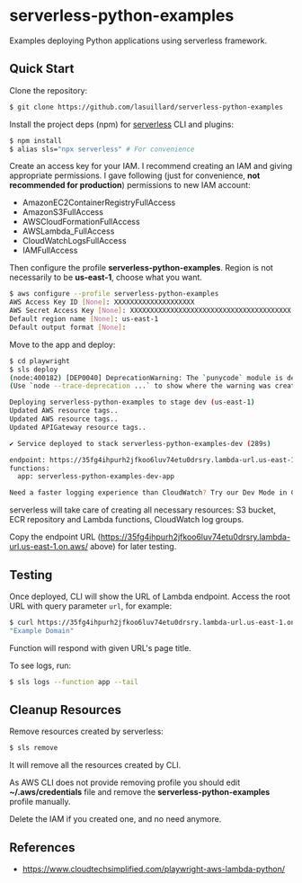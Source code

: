 # serverless-python-examples

Examples deploying Python applications using serverless framework.

## Quick Start

Clone the repository:

```bash
$ git clone https://github.com/lasuillard/serverless-python-examples
```

Install the project deps (npm) for [serverless](https://www.serverless.com/) CLI and plugins:

```bash
$ npm install
$ alias sls="npx serverless" # For convenience
```

Create an access key for your IAM. I recommend creating an IAM and giving appropriate permissions. I gave following (just for convenience, **not recommended for production**) permissions to new IAM account:

- AmazonEC2ContainerRegistryFullAccess
- AmazonS3FullAccess
- AWSCloudFormationFullAccess
- AWSLambda_FullAccess
- CloudWatchLogsFullAccess
- IAMFullAccess

Then configure the profile **serverless-python-examples**. Region is not necessarily to be **us-east-1**, choose what you want.

```bash
$ aws configure --profile serverless-python-examples
AWS Access Key ID [None]: XXXXXXXXXXXXXXXXXXXX
AWS Secret Access Key [None]: XXXXXXXXXXXXXXXXXXXXXXXXXXXXXXXXXXXXXXXX
Default region name [None]: us-east-1
Default output format [None]:
```

Move to the app and deploy:

```bash
$ cd playwright
$ sls deploy
(node:400182) [DEP0040] DeprecationWarning: The `punycode` module is deprecated. Please use a userland alternative instead.
(Use `node --trace-deprecation ...` to show where the warning was created)

Deploying serverless-python-examples to stage dev (us-east-1)
Updated AWS resource tags..
Updated AWS resource tags..
Updated APIGateway resource tags..

✔ Service deployed to stack serverless-python-examples-dev (289s)

endpoint: https://35fg4ihpurh2jfkoo6luv74etu0drsry.lambda-url.us-east-1.on.aws/
functions:
  app: serverless-python-examples-dev-app

Need a faster logging experience than CloudWatch? Try our Dev Mode in Console: run "serverless dev"
```

serverless will take care of creating all necessary resources: S3 bucket, ECR repository and Lambda functions, CloudWatch log groups.

Copy the endpoint URL (https://35fg4ihpurh2jfkoo6luv74etu0drsry.lambda-url.us-east-1.on.aws/ above) for later testing.

## Testing

Once deployed, CLI will show the URL of Lambda endpoint. Access the root URL with query parameter `url`, for example:

```bash
$ curl https://35fg4ihpurh2jfkoo6luv74etu0drsry.lambda-url.us-east-1.on.aws/?url=https://example.com
"Example Domain"
```

Function will respond with given URL's page title.

To see logs, run:

```bash
$ sls logs --function app --tail
```

## Cleanup Resources

Remove resources created by serverless:

```bash
$ sls remove
```

It will remove all the resources created by CLI.

As AWS CLI does not provide removing profile you should edit **~/.aws/credentials** file and remove the **serverless-python-examples** profile manually.

Delete the IAM if you created one, and no need anymore.

## References

- https://www.cloudtechsimplified.com/playwright-aws-lambda-python/
